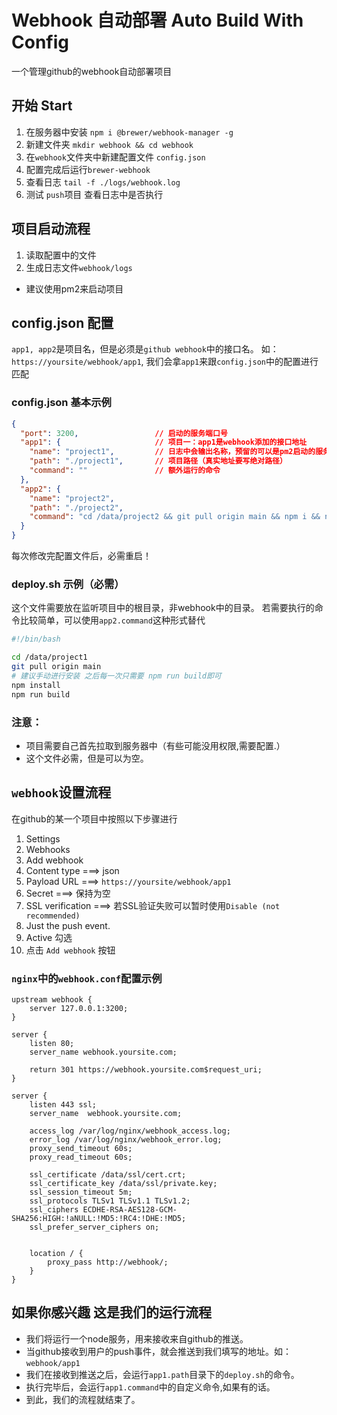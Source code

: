 # Webhook 自动部署 Auto Build With Config

一个管理github的webhook自动部署项目

## 开始 Start
1. 在服务器中安装 `npm i @brewer/webhook-manager -g`
2. 新建文件夹 `mkdir webhook && cd webhook`
3. 在`webhook`文件夹中新建配置文件 `config.json`
4. 配置完成后运行`brewer-webhook`
5. 查看日志 `tail -f ./logs/webhook.log`
6. 测试 `push`项目 查看日志中是否执行

## 项目启动流程
1. 读取配置中的文件
2. 生成日志文件`webhook/logs`
- 建议使用pm2来启动项目

## config.json 配置
`app1, app2`是项目名，但是必须是`github webhook`中的接口名。 如：`https://yoursite/webhook/app1`,
我们会拿`app1`来跟`config.json`中的配置进行匹配

### config.json 基本示例
``` json
{
  "port": 3200,                 // 启动的服务端口号
  "app1": {                     // 项目一：app1是webhook添加的接口地址
    "name": "project1",         // 日志中会输出名称，预留的可以是pm2启动的服务名称
    "path": "./project1",       // 项目路径（真实地址要写绝对路径）
    "command": ""               // 额外运行的命令
  },
  "app2": {
    "name": "project2",
    "path": "./project2",
    "command": "cd /data/project2 && git pull origin main && npm i && npm run build"
  }
}
```
每次修改完配置文件后，必需重启！

### deploy.sh 示例（必需）
这个文件需要放在监听项目中的根目录，非webhook中的目录。
若需要执行的命令比较简单，可以使用`app2.command`这种形式替代

```bash
#!/bin/bash

cd /data/project1
git pull origin main
# 建议手动进行安装 之后每一次只需要 npm run build即可
npm install 
npm run build
```
### 注意：
- 项目需要自己首先拉取到服务器中（有些可能没用权限,需要配置.）
- 这个文件必需，但是可以为空。


## `webhook`设置流程
在github的某一个项目中按照以下步骤进行
1. Settings
2. Webhooks
3. Add webhook
4. Content type ===> json
5. Payload URL ===> `https://yoursite/webhook/app1`
6. Secret ===> 保持为空
7. SSL verification ===> 若SSL验证失败可以暂时使用`Disable (not recommended)`
8. Just the push event.
9. Active 勾选
10. 点击 `Add webhook` 按钮

### `nginx`中的`webhook.conf`配置示例

```
upstream webhook {
    server 127.0.0.1:3200;
}

server {
    listen 80;
    server_name webhook.yoursite.com;
    
    return 301 https://webhook.yoursite.com$request_uri;
}

server {
    listen 443 ssl;
    server_name  webhook.yoursite.com;

    access_log /var/log/nginx/webhook_access.log;
    error_log /var/log/nginx/webhook_error.log;
    proxy_send_timeout 60s;
    proxy_read_timeout 60s;

    ssl_certificate /data/ssl/cert.crt;
    ssl_certificate_key /data/ssl/private.key;
    ssl_session_timeout 5m;
    ssl_protocols TLSv1 TLSv1.1 TLSv1.2;
    ssl_ciphers ECDHE-RSA-AES128-GCM-SHA256:HIGH:!aNULL:!MD5:!RC4:!DHE:!MD5;
    ssl_prefer_server_ciphers on;


    location / {
        proxy_pass http://webhook/;
    }
}
```

## 如果你感兴趣 这是我们的运行流程
- 我们将运行一个node服务，用来接收来自github的推送。
- 当github接收到用户的push事件，就会推送到我们填写的地址。如：`webhook/app1`
- 我们在接收到推送之后，会运行`app1.path`目录下的`deploy.sh`的命令。
- 执行完毕后，会运行`app1.command`中的自定义命令,如果有的话。
- 到此，我们的流程就结束了。
